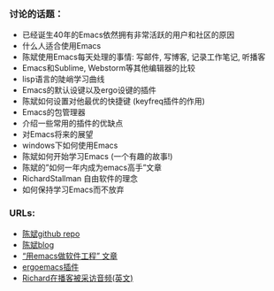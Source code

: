 ### 讨论的话题： ###

- 已经诞生40年的Emacs依然拥有非常活跃的用户和社区的原因
- 什么人适合使用Emacs
- 陈斌使用Emacs每天处理的事情: 写邮件, 写博客, 记录工作笔记, 听播客
- Emacs和Sublime, Webstorm等其他编辑器的比较
- lisp语言的陡峭学习曲线
- Emacs的默认设键以及ergo设键的插件
- 陈斌如何设置对他最优的快捷键 (keyfreq插件的作用)
- Emacs的包管理器
- 介绍一些常用的插件的优缺点
- 对Emacs将来的展望
- windows下如何使用Emacs
- 陈斌如何开始学习Emacs (一个有趣的故事!)
- 陈斌的”如何一年内成为emacs高手”文章
- RichardStallman 自由软件的理念
- 如何保持学习Emacs而不放弃

### URLs: ###

- [陈斌github repo](https://github.com/redguardtoo)
- [陈斌blog](http://blog.binchen.org/)
- [“用emacs做软件工程” 文章](https://medium.com/@rtotheohan/emac-s-org-mode-will-improve-your-software-engineering-d7bc2f30a0#.qfmkrtf1x)
- [ergoemacs插件](http://ergoemacs.org/)
- [Richard在播客被采访音频(英文)](http://hackerpublicradio.org/eps.php?id=1116)
